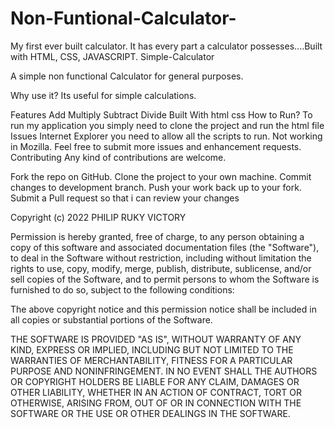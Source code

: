 # Non-Funtional-Calculator-
My first ever built calculator. It has every part a calculator possesses....Built with HTML, CSS, JAVASCRIPT. 
Simple-Calculator

A simple non functional Calculator for general purposes.

Why use it?
Its useful for simple calculations.

Features
Add
Multiply
Subtract
Divide
Built With
html
css
How to Run?
To run my application you simply need to clone the project and run the html file
Issues
Internet Explorer you need to allow all the scripts to run.
Not working in Mozilla.
Feel free to submit more issues and enhancement requests.
Contributing
Any kind of contributions are welcome.

Fork the repo on GitHub.
Clone the project to your own machine.
Commit changes to development branch.
Push your work back up to your fork.
Submit a Pull request so that i can review your changes

Copyright (c) 2022 PHILIP RUKY VICTORY

Permission is hereby granted, free of charge, to any person obtaining a copy
of this software and associated documentation files (the "Software"), to deal
in the Software without restriction, including without limitation the rights
to use, copy, modify, merge, publish, distribute, sublicense, and/or sell
copies of the Software, and to permit persons to whom the Software is
furnished to do so, subject to the following conditions:

The above copyright notice and this permission notice shall be included in all
copies or substantial portions of the Software.

THE SOFTWARE IS PROVIDED "AS IS", WITHOUT WARRANTY OF ANY KIND, EXPRESS OR
IMPLIED, INCLUDING BUT NOT LIMITED TO THE WARRANTIES OF MERCHANTABILITY,
FITNESS FOR A PARTICULAR PURPOSE AND NONINFRINGEMENT. IN NO EVENT SHALL THE
AUTHORS OR COPYRIGHT HOLDERS BE LIABLE FOR ANY CLAIM, DAMAGES OR OTHER
LIABILITY, WHETHER IN AN ACTION OF CONTRACT, TORT OR OTHERWISE, ARISING FROM,
OUT OF OR IN CONNECTION WITH THE SOFTWARE OR THE USE OR OTHER DEALINGS IN THE
SOFTWARE.
